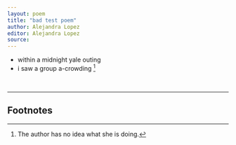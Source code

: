```yaml
---
layout: poem
title: "bad test poem"
author: Alejandra Lopez
editor: Alejandra Lopez
source: 
---
```


- within a midnight yale outing
- i saw a group a-crowding [^fn1]
<br>

---

## Footnotes

[^fn1]:

	The author has no idea what she is doing. 
